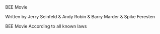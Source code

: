 BEE Movie

Written by Jerry Seinfeld & Andy Robin & Barry Marder & Spike Feresten


BEE Movie
According to all known laws 